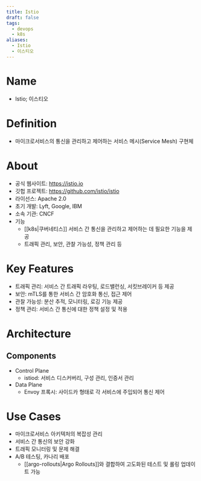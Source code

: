 ```yaml
---
title: Istio
draft: false
tags:
  - devops
  - k8s
aliases:
  - Istio
  - 이스티오
---
```


# Name
- Istio; 이스티오


# Definition
- 마이크로서비스의 통신을 관리하고 제어하는 서비스 메시(Service Mesh) 구현체


# About
- 공식 웹사이트: https://istio.io
- 깃헙 프로젝트: https://github.com/istio/istio
- 라이선스: Apache 2.0
- 초기 개발: Lyft, Google, IBM
- 소속 기관: CNCF
- 기능
	- [[k8s|쿠버네티스]] 서비스 간 통신을 관리하고 제어하는 데 필요한 기능을 제공
	- 트래픽 관리, 보안, 관찰 가능성, 정책 관리 등


# Key Features
- 트래픽 관리: 서비스 간 트래픽 라우팅, 로드밸런싱, 서킷브레이커 등 제공
- 보안: mTLS를 통한 서비스 간 암호화 통신, 접근 제어
- 관찰 가능성: 분산 추적, 모니터링, 로깅 기능 제공
- 정책 관리: 서비스 간 통신에 대한 정책 설정 및 적용


# Architecture
## Components
- Control Plane
  - istiod: 서비스 디스커버리, 구성 관리, 인증서 관리
- Data Plane
  - Envoy 프록시: 사이드카 형태로 각 서비스에 주입되어 통신 제어


# Use Cases
- 마이크로서비스 아키텍처의 복잡성 관리
- 서비스 간 통신의 보안 강화
- 트래픽 모니터링 및 문제 해결
- A/B 테스팅, 카나리 배포
	- [[argo-rollouts|Argo Rollouts]]와 결합하여 고도화된 테스트 및 롤링 업데이트 가능
